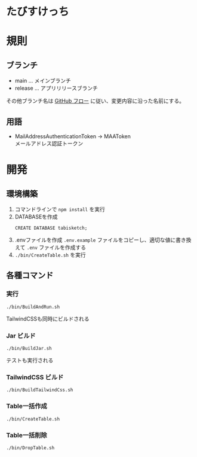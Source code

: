 # たびすけっち

# 規則
## ブランチ

- main ... メインブランチ
- release ... アプリリリースブランチ

その他ブランチ名は [GitHub フロー](https://docs.github.com/ja/get-started/using-github/github-flow) に従い、変更内容に沿った名前にする。

## 用語

- MailAddressAuthenticationToken -> MAAToken  
  メールアドレス認証トークン

# 開発
## 環境構築

1. コマンドラインで `npm install` を実行
2. DATABASEを作成
    ```postgresql
    CREATE DATABASE tabisketch;
    ```
3. .envファイルを作成
    `.env.example` ファイルをコピーし、適切な値に書き換えて `.env` ファイルを作成する
4. `./bin/CreateTable.sh` を実行

## 各種コマンド

### 実行
```shell
./bin/BuildAndRun.sh
```
TailwindCSSも同時にビルドされる

### Jar ビルド
```shell
./bin/BuildJar.sh
```
テストも実行される

### TailwindCSS ビルド
```shell
./bin/BuildTailwindCss.sh
```

### Table一括作成
```shell
./bin/CreateTable.sh
```

### Table一括削除
```shell
./bin/DropTable.sh
```